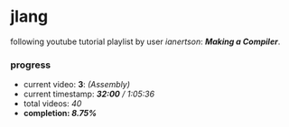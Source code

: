 # jlang

following youtube tutorial playlist by user *ianertson*: __*Making a Compiler*__.

###	progress
- current video:		__3__: *(Assembly)*
- current timestamp:		*__32:00__ / 1:05:36*
- total videos:			*40*
- __completion:			*8.75%*__

